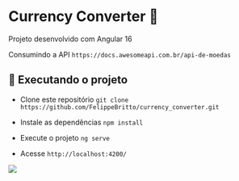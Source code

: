 # Currency Converter :money_with_wings:

Projeto desenvolvido com Angular 16

Consumindo a API `https://docs.awesomeapi.com.br/api-de-moedas`

## :pushpin: Executando o projeto

* Clone este repositório `git clone https://github.com/FelippeBritto/currency_converter.git`
  
* Instale as dependências `npm install`
  
* Execute o projeto `ng serve`
  
* Acesse `http://localhost:4200/`

<div>
  <img src="https://media.giphy.com/media/S4178TW2Rm1LW/giphy.gif" target="_blank">
</div>
